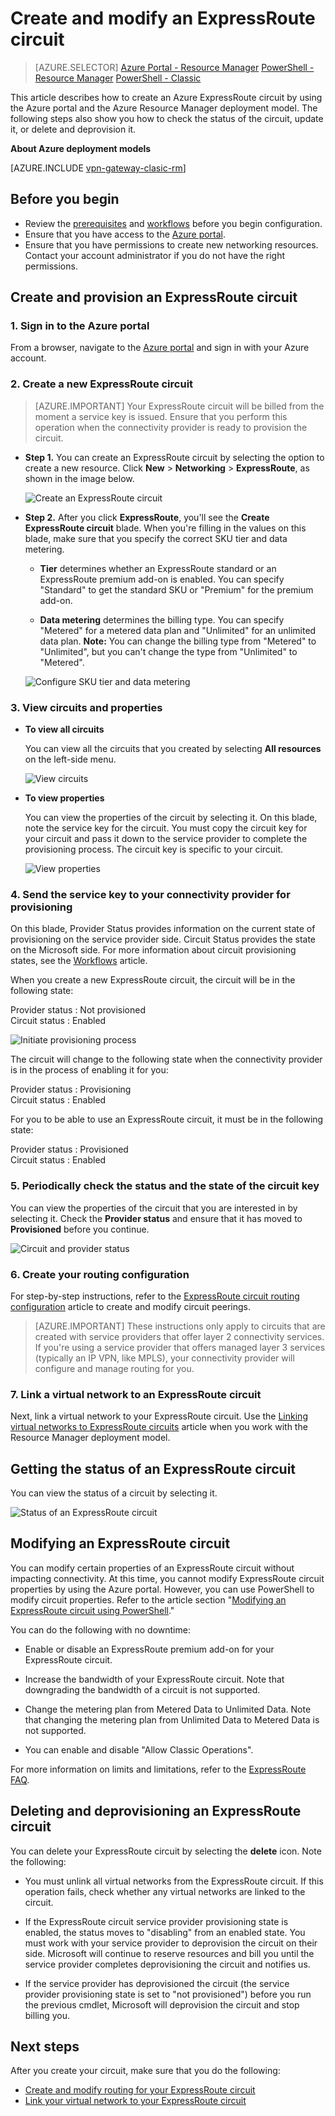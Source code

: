 <properties
   pageTitle="Create and modify an ExpressRoute circuit by using Resource Manager and the Azure portal | Microsoft Azure"
   description="This article describes how to create, provision, verify, update, delete, and deprovision an ExpressRoute circuit."
   documentationCenter="na"
   services="expressroute"
   authors="cherylmc"
   manager="carmonm"
   editor=""
   tags="azure-resource-manager"/>
<tags
   ms.service="expressroute"
   ms.devlang="na"
   ms.topic="article"
   ms.tgt_pltfrm="na"
   ms.workload="infrastructure-services"
   ms.date="04/15/2016"
   ms.author="cherylmc"/>

# Create and modify an ExpressRoute circuit

> [AZURE.SELECTOR]
[Azure Portal - Resource Manager](expressroute-howto-circuit-portal-resource-manager.md)
[PowerShell - Resource Manager](expressroute-howto-circuit-arm.md)
[PowerShell - Classic](expressroute-howto-circuit-classic.md)

This article describes how to create an Azure ExpressRoute circuit by using the Azure portal and the Azure Resource Manager deployment model. The following steps also show you how to check the status of the circuit, update it, or delete and deprovision it.

**About Azure deployment models**

[AZURE.INCLUDE [vpn-gateway-clasic-rm](../../includes/vpn-gateway-classic-rm-include.md)]


## Before you begin


- Review the [prerequisites](expressroute-prerequisites.md) and [workflows](expressroute-workflows.md) before you begin configuration.
- Ensure that you have access to the [Azure portal](https://portal.azure.com).
- Ensure that you have permissions to create new networking resources. Contact your account administrator if you do not have the right permissions.

## Create and provision an ExpressRoute circuit

### 1. Sign in to the Azure portal

From a browser, navigate to the [Azure portal](http://portal.azure.com) and sign in with your Azure account.

### 2. Create a new ExpressRoute circuit

>[AZURE.IMPORTANT] Your ExpressRoute circuit will be billed from the moment a service key is issued. Ensure that you perform this operation when the connectivity provider is ready to provision the circuit.

- **Step 1.** You can create an ExpressRoute circuit by selecting the option to create a new resource. Click **New** > **Networking** > **ExpressRoute**, as shown in the image below.

	![Create an ExpressRoute circuit](./media/expressroute-howto-circuit-portal-resource-manager/createcircuit1.png)

- **Step 2.** After you click **ExpressRoute**, you'll see the **Create ExpressRoute circuit** blade. When you're filling in the values on this blade, make sure that you specify the correct SKU tier and data metering.

	- **Tier** determines whether an ExpressRoute standard or an ExpressRoute premium add-on is enabled. You can specify "Standard" to get the standard SKU or "Premium" for the premium add-on.

	- **Data metering** determines the billing type. You can specify "Metered" for a metered data plan and "Unlimited" for an unlimited data plan. **Note:** You can change the billing type from "Metered" to "Unlimited", but you can't change the type from "Unlimited" to "Metered".

	![Configure SKU tier and data metering](./media/expressroute-howto-circuit-portal-resource-manager/createcircuit2.png)


### 3. View circuits and properties

- **To view all circuits**

	You can view all the circuits that you created by selecting **All resources** on the left-side menu.

	![View circuits](./media/expressroute-howto-circuit-portal-resource-manager/listresource.png)

- **To view properties**

	You can view the properties of the circuit by selecting it. On this blade, note the service key for the circuit. You must copy the circuit key for your circuit and pass it down to the service provider to complete the provisioning process. The circuit key is specific to your circuit.

	![View properties](./media/expressroute-howto-circuit-portal-resource-manager/listproperties1.png)


### 4. Send the service key to your connectivity provider for provisioning

On this blade, Provider Status provides information on the current state of provisioning on the service provider side. Circuit Status provides the state on the Microsoft side. For more information about circuit provisioning states, see the [Workflows](expressroute-workflows.md#expressroute-circuit-provisioning-states) article.

When you create a new ExpressRoute circuit, the circuit will be in the following state:


Provider status : Not provisioned<BR>
Circuit status	: Enabled

![Initiate provisioning process](./media/expressroute-howto-circuit-portal-resource-manager/viewstatus.png)

The circuit will change to the following state when the connectivity provider is in the process of enabling it for you:

Provider status : Provisioning<BR>
Circuit status	: Enabled

For you to be able to use an ExpressRoute circuit, it must be in the following state:

Provider status : Provisioned<BR>
Circuit status	: Enabled


### 5. Periodically check the status and the state of the circuit key

You can view the properties of the circuit that you are interested in by selecting it. Check the **Provider status** and ensure that it has moved to **Provisioned** before you continue.


![Circuit and provider status](./media/expressroute-howto-circuit-portal-resource-manager/viewstatusprovisioned.png)


### 6. Create your routing configuration

For step-by-step instructions, refer to the [ExpressRoute circuit routing configuration](expressroute-howto-routing-portal-resource-manager.md) article to create and modify circuit peerings.

>[AZURE.IMPORTANT] These instructions only apply to circuits that are created with service providers that offer layer 2 connectivity services. If you're using a service provider that offers managed layer 3 services (typically an IP VPN, like MPLS), your connectivity provider will configure and manage routing for you.

### 7. Link a virtual network to an ExpressRoute circuit

Next, link a virtual network to your ExpressRoute circuit. Use the [Linking virtual networks to ExpressRoute circuits](expressroute-howto-linkvnet-arm.md) article when you work with the Resource Manager deployment model.

## Getting the status of an ExpressRoute circuit

You can view the status of a circuit by selecting it.

![Status of an ExpressRoute circuit](./media/expressroute-howto-circuit-portal-resource-manager/listproperties1.png)


## Modifying an ExpressRoute circuit

You can modify certain properties of an ExpressRoute circuit without impacting connectivity. At this time, you cannot modify ExpressRoute circuit properties by using the Azure portal. However, you can use PowerShell to modify circuit properties. Refer to  the article section "[Modifying an ExpressRoute circuit using PowerShell](expressroute-howto-circuit-arm.md#modify)."

You can do the following with no downtime:

- Enable or disable an ExpressRoute premium add-on for your ExpressRoute circuit.

- Increase the bandwidth of your ExpressRoute circuit. Note that downgrading the bandwidth of a circuit is not supported.

- Change the metering plan from Metered Data to Unlimited Data. Note that changing the metering plan from Unlimited Data to Metered Data is not supported.

-  You can enable and disable "Allow Classic Operations".

For more information on limits and limitations, refer to the [ExpressRoute FAQ](expressroute-faqs.md).


## Deleting and deprovisioning an ExpressRoute circuit

You can delete your ExpressRoute circuit by selecting the **delete** icon. Note the following:

- You must unlink all virtual networks from the ExpressRoute circuit. If this operation fails, check whether any virtual networks are linked to the circuit.

- If the ExpressRoute circuit service provider provisioning state is enabled, the status moves to "disabling" from an enabled state. You must work with your service provider to deprovision the circuit on their side. Microsoft will continue to reserve resources and bill you until the service provider completes deprovisioning the circuit and notifies us.

- If the service provider has deprovisioned the circuit (the service provider provisioning state is set to "not provisioned") before you run the previous cmdlet, Microsoft will deprovision the circuit and stop billing you.

## Next steps

After you create your circuit, make sure that you do the following:

- [Create and modify routing for your ExpressRoute circuit](expressroute-howto-routing-portal-resource-manager.md)
- [Link your virtual network to your ExpressRoute circuit](expressroute-howto-linkvnet-arm.md)
